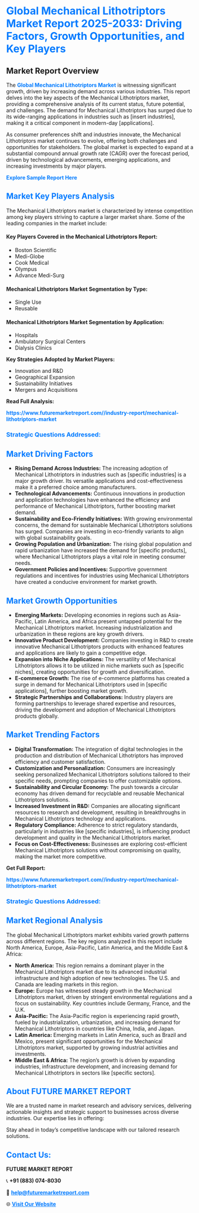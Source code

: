<h1 style="color: #007BFF;">Global Mechanical Lithotriptors Market Report 2025-2033: Driving Factors, Growth Opportunities, and Key Players</h1>

<section id="overview">
<h2>Market Report Overview</h2>
<p>The <a href="https://www.futuremarketreport.com//industry-report/mechanical-lithotriptors-market" style="color: #007BFF; text-decoration: none;"><strong>Global Mechanical Lithotriptors Market</strong></a> is witnessing significant growth, driven by increasing demand across various industries. This report delves into the key aspects of the Mechanical Lithotriptors market, providing a comprehensive analysis of its current status, future potential, and challenges. The demand for Mechanical Lithotriptors has surged due to its wide-ranging applications in industries such as [insert industries], making it a critical component in modern-day [applications].</p>
<p>As consumer preferences shift and industries innovate, the Mechanical Lithotriptors market continues to evolve, offering both challenges and opportunities for stakeholders. The global market is expected to expand at a substantial compound annual growth rate (CAGR) over the forecast period, driven by technological advancements, emerging applications, and increasing investments by major players.</p>
</section>

<section id="overview">
<p><a href="https://www.futuremarketreport.com//request-sample/reportId=78483" style="color: #007BFF; text-decoration: none;"><strong>Explore Sample Report Here</strong></a></p>
</section>

<section id="key-players">
<h2 style="color: #007BFF;">Market Key Players Analysis</h2>
<p>The Mechanical Lithotriptors market is characterized by intense competition among key players striving to capture a larger market share. Some of the leading companies in the market include:</p>
<h4>Key Players Covered in the Mechanical Lithotriptors Report:</h4>
<ul><li>Boston Scientific</li><li>Medi-Globe</li><li>Cook Medical</li><li>Olympus</li><li>Advance Medi-Surg</li></ul>
<h4>Mechanical Lithotriptors Market Segmentation by Type:</h4>
<ul><li>Single Use</li><li>Reusable</li></ul>

<h4>Mechanical Lithotriptors Market Segmentation by Application:</h4>
<ul><li>Hospitals</li><li>Ambulatory Surgical Centers</li><li>Dialysis Clinics</li></ul>
<p><strong>Key Strategies Adopted by Market Players:</strong></p>
<ul>
<li>Innovation and R&D</li>
<li>Geographical Expansion</li>
<li>Sustainability Initiatives</li>
<li>Mergers and Acquisitions</li>
</ul>
</section>

<section>
<p><strong>Read Full Analysis: </strong></p><a href="https://www.futuremarketreport.com//industry-report/mechanical-lithotriptors-market" style="color: #007BFF; text-decoration: none;"><strong>https://www.futuremarketreport.com//industry-report/mechanical-lithotriptors-market</strong></a>
<h3 style="color: #007BFF;">Strategic Questions Addressed:</h3>
</section>

<section id="driving-factors">
<h2 style="color: #007BFF;">Market Driving Factors</h2>
<ul>
<li><strong>Rising Demand Across Industries:</strong> The increasing adoption of Mechanical Lithotriptors in industries such as [specific industries] is a major growth driver. Its versatile applications and cost-effectiveness make it a preferred choice among manufacturers.</li>
<li><strong>Technological Advancements:</strong> Continuous innovations in production and application technologies have enhanced the efficiency and performance of Mechanical Lithotriptors, further boosting market demand.</li>
<li><strong>Sustainability and Eco-Friendly Initiatives:</strong> With growing environmental concerns, the demand for sustainable Mechanical Lithotriptors solutions has surged. Companies are investing in eco-friendly variants to align with global sustainability goals.</li>
<li><strong>Growing Population and Urbanization:</strong> The rising global population and rapid urbanization have increased the demand for [specific products], where Mechanical Lithotriptors plays a vital role in meeting consumer needs.</li>
<li><strong>Government Policies and Incentives:</strong> Supportive government regulations and incentives for industries using Mechanical Lithotriptors have created a conducive environment for market growth.</li>
</ul>
</section>

<section id="growth-opportunities">
<h2 style="color: #007BFF;">Market Growth Opportunities</h2>
<ul>
<li><strong>Emerging Markets:</strong> Developing economies in regions such as Asia-Pacific, Latin America, and Africa present untapped potential for the Mechanical Lithotriptors market. Increasing industrialization and urbanization in these regions are key growth drivers.</li>
<li><strong>Innovative Product Development:</strong> Companies investing in R&D to create innovative Mechanical Lithotriptors products with enhanced features and applications are likely to gain a competitive edge.</li>
<li><strong>Expansion into Niche Applications:</strong> The versatility of Mechanical Lithotriptors allows it to be utilized in niche markets such as [specific niches], creating opportunities for growth and diversification.</li>
<li><strong>E-commerce Growth:</strong> The rise of e-commerce platforms has created a surge in demand for Mechanical Lithotriptors used in [specific applications], further boosting market growth.</li>
<li><strong>Strategic Partnerships and Collaborations:</strong> Industry players are forming partnerships to leverage shared expertise and resources, driving the development and adoption of Mechanical Lithotriptors products globally.</li>
</ul>
</section>

<section id="trending-factors">
<h2 style="color: #007BFF;">Market Trending Factors</h2>
<ul>
<li><strong>Digital Transformation:</strong> The integration of digital technologies in the production and distribution of Mechanical Lithotriptors has improved efficiency and customer satisfaction.</li>
<li><strong>Customization and Personalization:</strong> Consumers are increasingly seeking personalized Mechanical Lithotriptors solutions tailored to their specific needs, prompting companies to offer customizable options.</li>
<li><strong>Sustainability and Circular Economy:</strong> The push towards a circular economy has driven demand for recyclable and reusable Mechanical Lithotriptors solutions.</li>
<li><strong>Increased Investment in R&D:</strong> Companies are allocating significant resources to research and development, resulting in breakthroughs in Mechanical Lithotriptors technology and applications.</li>
<li><strong>Regulatory Compliance:</strong> Adherence to strict regulatory standards, particularly in industries like [specific industries], is influencing product development and quality in the Mechanical Lithotriptors market.</li>
<li><strong>Focus on Cost-Effectiveness:</strong> Businesses are exploring cost-efficient Mechanical Lithotriptors solutions without compromising on quality, making the market more competitive.</li>
</ul>
</section>

<section>
<p><strong>Get Full Report: </strong></p><a href="https://www.futuremarketreport.com//industry-report/mechanical-lithotriptors-market" style="color: #007BFF; text-decoration: none;"><strong>https://www.futuremarketreport.com//industry-report/mechanical-lithotriptors-market</strong></a>
<h3 style="color: #007BFF;">Strategic Questions Addressed:</h3>
</section>


<section id="regional-analysis">
<h2 style="color: #007BFF;">Market Regional Analysis</h2>
<p>The global Mechanical Lithotriptors market exhibits varied growth patterns across different regions. The key regions analyzed in this report include North America, Europe, Asia-Pacific, Latin America, and the Middle East & Africa:</p>
<ul>
<li><strong>North America:</strong> This region remains a dominant player in the Mechanical Lithotriptors market due to its advanced industrial infrastructure and high adoption of new technologies. The U.S. and Canada are leading markets in this region.</li>
<li><strong>Europe:</strong> Europe has witnessed steady growth in the Mechanical Lithotriptors market, driven by stringent environmental regulations and a focus on sustainability. Key countries include Germany, France, and the U.K.</li>
<li><strong>Asia-Pacific:</strong> The Asia-Pacific region is experiencing rapid growth, fueled by industrialization, urbanization, and increasing demand for Mechanical Lithotriptors in countries like China, India, and Japan.</li>
<li><strong>Latin America:</strong> Emerging markets in Latin America, such as Brazil and Mexico, present significant opportunities for the Mechanical Lithotriptors market, supported by growing industrial activities and investments.</li>
<li><strong>Middle East & Africa:</strong> The region’s growth is driven by expanding industries, infrastructure development, and increasing demand for Mechanical Lithotriptors in sectors like [specific sectors].</li>
</ul>
</section>

<footer>
<h2 style="color: #007BFF;">About FUTURE MARKET REPORT</h2>
<p>We are a trusted name in market research and advisory services, delivering actionable insights and strategic support to businesses across diverse industries. Our expertise lies in offering:</p>

<p>Stay ahead in today’s competitive landscape with our tailored research solutions.</p>

<h2 style="color: #007BFF;">Contact Us:</h2>
<p><strong>FUTURE MARKET REPORT</strong></p>
<p>📞 <strong>+91 (883) 074-8030</strong></p>
<p>📧 <strong><a href="mailto:help@futuremarketreport.com" style="color: #007BFF;">help@futuremarketreport.com</a></strong></p>
<p>🌐 <strong><a href="https://www.futuremarketreport.com/" style="color: #007BFF;">Visit Our Website</a></strong></p>
</footer>